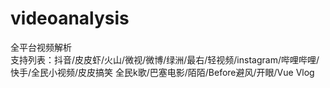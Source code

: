# videoanalysis
全平台视频解析  
支持列表：抖音/皮皮虾/火山/微视/微博/绿洲/最右/轻视频/instagram/哔哩哔哩/快手/全民小视频/皮皮搞笑 全民k歌/巴塞电影/陌陌/Before避风/开眼/Vue Vlog  
